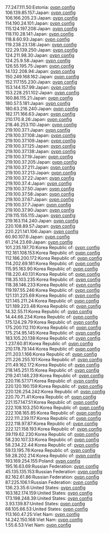 77.247.111.50:Estonia: [ovpn config](vpn/77_247_111_50.ovpn)  
106.139.85.157:Japan: [ovpn config](vpn/106_139_85_157.ovpn)  
106.166.205.23:Japan: [ovpn config](vpn/106_166_205_23.ovpn)  
114.190.24.101:Japan: [ovpn config](vpn/114_190_24_101.ovpn)  
115.124.197.208:Japan: [ovpn config](vpn/115_124_197_208.ovpn)  
118.110.28.141:Japan: [ovpn config](vpn/118_110_28_141.ovpn)  
118.8.60.93:Japan: [ovpn config](vpn/118_8_60_93.ovpn)  
119.238.23.138:Japan: [ovpn config](vpn/119_238_23_138.ovpn)  
122.29.139.250:Japan: [ovpn config](vpn/122_29_139_250.ovpn)  
124.211.98.30:Japan: [ovpn config](vpn/124_211_98_30.ovpn)  
124.25.9.58:Japan: [ovpn config](vpn/124_25_9_58.ovpn)  
126.55.195.75:Japan: [ovpn config](vpn/126_55_195_75.ovpn)  
14.132.208.94:Japan: [ovpn config](vpn/14_132_208_94.ovpn)  
150.249.168.162:Japan: [ovpn config](vpn/150_249_168_162.ovpn)  
152.117.155.230:Japan: [ovpn config](vpn/152_117_155_230.ovpn)  
153.144.157.99:Japan: [ovpn config](vpn/153_144_157_99.ovpn)  
153.228.251.102:Japan: [ovpn config](vpn/153_228_251_102.ovpn)  
160.86.115.21:Japan: [ovpn config](vpn/160_86_115_21.ovpn)  
180.57.5.181:Japan: [ovpn config](vpn/180_57_5_181.ovpn)  
180.63.216.240:Japan: [ovpn config](vpn/180_63_216_240.ovpn)  
182.171.166.63:Japan: [ovpn config](vpn/182_171_166_63.ovpn)  
210.170.8.26:Japan: [ovpn config](vpn/210_170_8_26.ovpn)  
218.46.253.110:Japan: [ovpn config](vpn/218_46_253_110.ovpn)  
219.100.37.1:Japan: [ovpn config](vpn/219_100_37_1.ovpn)  
219.100.37.108:Japan: [ovpn config](vpn/219_100_37_108.ovpn)  
219.100.37.109:Japan: [ovpn config](vpn/219_100_37_109.ovpn)  
219.100.37.125:Japan: [ovpn config](vpn/219_100_37_125.ovpn)  
219.100.37.138:Japan: [ovpn config](vpn/219_100_37_138.ovpn)  
219.100.37.19:Japan: [ovpn config](vpn/219_100_37_19.ovpn)  
219.100.37.205:Japan: [ovpn config](vpn/219_100_37_205.ovpn)  
219.100.37.211:Japan: [ovpn config](vpn/219_100_37_211.ovpn)  
219.100.37.213:Japan: [ovpn config](vpn/219_100_37_213.ovpn)  
219.100.37.22:Japan: [ovpn config](vpn/219_100_37_22.ovpn)  
219.100.37.4:Japan: [ovpn config](vpn/219_100_37_4.ovpn)  
219.100.37.50:Japan: [ovpn config](vpn/219_100_37_50.ovpn)  
219.100.37.58:Japan: [ovpn config](vpn/219_100_37_58.ovpn)  
219.100.37.67:Japan: [ovpn config](vpn/219_100_37_67.ovpn)  
219.100.37.7:Japan: [ovpn config](vpn/219_100_37_7.ovpn)  
219.100.37.90:Japan: [ovpn config](vpn/219_100_37_90.ovpn)  
219.115.155.115:Japan: [ovpn config](vpn/219_115_155_115.ovpn)  
219.163.114.240:Japan: [ovpn config](vpn/219_163_114_240.ovpn)  
220.108.89.57:Japan: [ovpn config](vpn/220_108_89_57.ovpn)  
220.221.141.106:Japan: [ovpn config](vpn/220_221_141_106.ovpn)  
60.90.107.6:Japan: [ovpn config](vpn/60_90_107_6.ovpn)  
61.214.23.69:Japan: [ovpn config](vpn/61_214_23_69.ovpn)  
101.235.197.70:Korea Republic of: [ovpn config](vpn/101_235_197_70.ovpn)  
112.161.108.153:Korea Republic of: [ovpn config](vpn/112_161_108_153.ovpn)  
112.186.200.172:Korea Republic of: [ovpn config](vpn/112_186_200_172.ovpn)  
114.202.69.181:Korea Republic of: [ovpn config](vpn/114_202_69_181.ovpn)  
115.95.163.90:Korea Republic of: [ovpn config](vpn/115_95_163_90.ovpn)  
118.220.40.131:Korea Republic of: [ovpn config](vpn/118_220_40_131.ovpn)  
118.35.103.235:Korea Republic of: [ovpn config](vpn/118_35_103_235.ovpn)  
118.38.146.233:Korea Republic of: [ovpn config](vpn/118_38_146_233.ovpn)  
119.197.55.246:Korea Republic of: [ovpn config](vpn/119_197_55_246.ovpn)  
121.131.225.69:Korea Republic of: [ovpn config](vpn/121_131_225_69.ovpn)  
121.145.211.24:Korea Republic of: [ovpn config](vpn/121_145_211_24.ovpn)  
121.189.223.48:Korea Republic of: [ovpn config](vpn/121_189_223_48.ovpn)  
14.32.55.11:Korea Republic of: [ovpn config](vpn/14_32_55_11.ovpn)  
14.44.66.234:Korea Republic of: [ovpn config](vpn/14_44_66_234.ovpn)  
175.124.29.79:Korea Republic of: [ovpn config](vpn/175_124_29_79.ovpn)  
175.200.112.110:Korea Republic of: [ovpn config](vpn/175_200_112_110.ovpn)  
175.214.95.145:Korea Republic of: [ovpn config](vpn/175_214_95_145.ovpn)  
183.105.20.138:Korea Republic of: [ovpn config](vpn/183_105_20_138.ovpn)  
1.237.60.81:Korea Republic of: [ovpn config](vpn/1_237_60_81.ovpn)  
210.178.79.144:Korea Republic of: [ovpn config](vpn/210_178_79_144.ovpn)  
211.203.1.166:Korea Republic of: [ovpn config](vpn/211_203_1_166.ovpn)  
211.226.255.101:Korea Republic of: [ovpn config](vpn/211_226_255_101.ovpn)  
211.49.162.172:Korea Republic of: [ovpn config](vpn/211_49_162_172.ovpn)  
218.145.251.15:Korea Republic of: [ovpn config](vpn/218_145_251_15.ovpn)  
219.241.148.239:Korea Republic of: [ovpn config](vpn/219_241_148_239.ovpn)  
220.116.57.171:Korea Republic of: [ovpn config](vpn/220_116_57_171.ovpn)  
220.120.190.159:Korea Republic of: [ovpn config](vpn/220_120_190_159.ovpn)  
220.126.254.242:Korea Republic of: [ovpn config](vpn/220_126_254_242.ovpn)  
220.70.71.41:Korea Republic of: [ovpn config](vpn/220_70_71_41.ovpn)  
221.157.147.51:Korea Republic of: [ovpn config](vpn/221_157_147_51.ovpn)  
222.108.103.250:Korea Republic of: [ovpn config](vpn/222_108_103_250.ovpn)  
222.108.165.85:Korea Republic of: [ovpn config](vpn/222_108_165_85.ovpn)  
222.111.239.117:Korea Republic of: [ovpn config](vpn/222_111_239_117.ovpn)  
222.118.97.87:Korea Republic of: [ovpn config](vpn/222_118_97_87.ovpn)  
222.121.158.193:Korea Republic of: [ovpn config](vpn/222_121_158_193.ovpn)  
39.119.62.230:Korea Republic of: [ovpn config](vpn/39_119_62_230.ovpn)  
58.230.107.33:Korea Republic of: [ovpn config](vpn/58_230_107_33.ovpn)  
58.234.22.44:Korea Republic of: [ovpn config](vpn/58_234_22_44.ovpn)  
59.13.195.76:Korea Republic of: [ovpn config](vpn/59_13_195_76.ovpn)  
59.28.202.214:Korea Republic of: [ovpn config](vpn/59_28_202_214.ovpn)  
193.169.254.155:Poland: [ovpn config](vpn/193_169_254_155.ovpn)  
195.16.63.69:Russian Federation: [ovpn config](vpn/195_16_63_69.ovpn)  
45.135.135.153:Russian Federation: [ovpn config](vpn/45_135_135_153.ovpn)  
82.162.61.86:Russian Federation: [ovpn config](vpn/82_162_61_86.ovpn)  
87.225.106.1:Russian Federation: [ovpn config](vpn/87_225_106_1.ovpn)  
136.23.35.6:United States: [ovpn config](vpn/136_23_35_6.ovpn)  
163.182.174.159:United States: [ovpn config](vpn/163_182_174_159.ovpn)  
173.198.248.39:United States: [ovpn config](vpn/173_198_248_39.ovpn)  
3.93.139.87:United States: [ovpn config](vpn/3_93_139_87.ovpn)  
68.105.66.53:United States: [ovpn config](vpn/68_105_66_53.ovpn)  
113.160.47.25:Viet Nam: [ovpn config](vpn/113_160_47_25.ovpn)  
14.242.150.168:Viet Nam: [ovpn config](vpn/14_242_150_168.ovpn)  
1.55.6.53:Viet Nam: [ovpn config](vpn/1_55_6_53.ovpn)  
